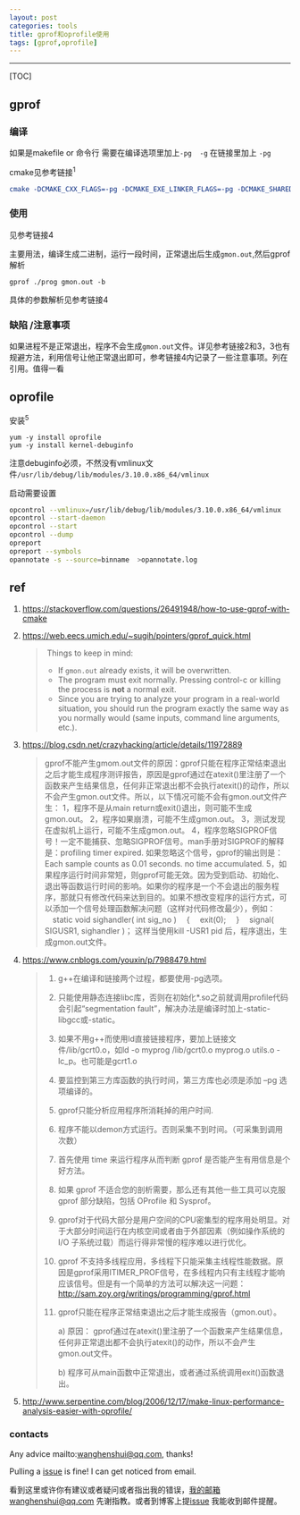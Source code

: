 ```yaml
---
layout: post
categories: tools
title: gprof和oprofile使用
tags: [gprof,oprofile]
---
```


  

---

[TOC]

## gprof

### 编译

如果是makefile or 命令行 需要在编译选项里加上`-pg  -g` 在链接里加上 `-pg`

cmake见参考链接<sup>1</sup>

```cmake
cmake -DCMAKE_CXX_FLAGS=-pg -DCMAKE_EXE_LINKER_FLAGS=-pg -DCMAKE_SHARED_LINKER_FLAGS=-pg <SOURCE_DIR>
```

### 使用

见参考链接4

主要用法，编译生成二进制，运行一段时间，正常退出后生成`gmon.out`,然后gprof解析

```shell
gprof ./prog gmon.out -b 
```



具体的参数解析见参考链接4

###  缺陷 /注意事项

如果进程不是正常退出，程序不会生成`gmon.out`文件。详见参考链接2和3，3也有规避方法，利用信号让他正常退出即可，参考链接4内记录了一些注意事项。列在引用。值得一看







## oprofile

安装<sup>5</sup>

```shell
yum -y install oprofile
yum -y install kernel-debuginfo
```

注意debuginfo必须，不然没有vmlinux文件`/usr/lib/debug/lib/modules/3.10.0.x86_64/vmlinux`

启动需要设置

```bash
opcontrol --vmlinux=/usr/lib/debug/lib/modules/3.10.0.x86_64/vmlinux
opcontrol --start-daemon
opcontrol --start
opcontrol --dump
opreport
opreport --symbols
opannotate -s --source=binname  >opannotate.log

```

## ref

1. https://stackoverflow.com/questions/26491948/how-to-use-gprof-with-cmake

2. https://web.eecs.umich.edu/~sugih/pointers/gprof_quick.html

   > ​      Things to keep in mind:            
   >
   > - If `gmon.out` already exists,            it will be overwritten.        
   > - The program must exit normally.  Pressing control-c            or killing the process is **not** a normal exit.        
   > - Since you are trying to analyze your program in a real-world            situation, you should run the program exactly the same            way as you normally would (same inputs, command line            arguments, etc.).      

3. https://blog.csdn.net/crazyhacking/article/details/11972889

   > gprof不能产生gmom.out文件的原因：gprof只能在程序正常结束退出之后才能生成程序测评报告，原因是gprof通过在atexit()里注册了一个函数来产生结果信息，任何非正常退出都不会执行atexit()的动作，所以不会产生gmon.out文件。所以，以下情况可能不会有gmon.out文件产生：
   >      1，程序不是从main return或exit()退出，则可能不生成gmon.out。
   >      2，程序如果崩溃，可能不生成gmon.out。
   >      3，测试发现在虚拟机上运行，可能不生成gmon.out。
   >      4，程序忽略SIGPROF信号！一定不能捕获、忽略SIGPROF信号。man手册对SIGPROF的解释是：profiling  timer expired. 如果忽略这个信号，gprof的输出则是：Each sample counts as 0.01 seconds.  no time accumulated.
   >      5，如果程序运行时间非常短，则gprof可能无效。因为受到启动、初始化、退出等函数运行时间的影响。如果你的程序是一个不会退出的服务程序，那就只有修改代码来达到目的。如果不想改变程序的运行方式，可以添加一个信号处理函数解决问题（这样对代码修改最少），例如： 
   >  　static void sighandler( int sig_no ) 
   >  　{ 
   >  　exit(0); 
   >  　} 
   >  　signal( SIGUSR1, sighandler )； 
   >  这样当使用kill -USR1 pid 后，程序退出，生成gmon.out文件。

4. https://www.cnblogs.com/youxin/p/7988479.html

   > 1. g++在编译和链接两个过程，都要使用-pg选项。
   >
   > 2. 只能使用静态连接libc库，否则在初始化*.so之前就调用profile代码会引起“segmentation fault”，解决办法是编译时加上-static-libgcc或-static。
   >
   > 3. 如果不用g++而使用ld直接链接程序，要加上链接文件/lib/gcrt0.o，如ld -o myprog /lib/gcrt0.o myprog.o utils.o -lc_p。也可能是gcrt1.o
   >
   > 4. 要监控到第三方库函数的执行时间，第三方库也必须是添加 –pg 选项编译的。
   >
   > 5. gprof只能分析应用程序所消耗掉的用户时间.
   >
   > 6. 程序不能以demon方式运行。否则采集不到时间。（可采集到调用次数）
   >
   > 7. 首先使用 time 来运行程序从而判断 gprof 是否能产生有用信息是个好方法。
   >
   > 8. 如果 gprof 不适合您的剖析需要，那么还有其他一些工具可以克服 gprof 部分缺陷，包括 OProfile 和 Sysprof。
   >
   > 9. gprof对于代码大部分是用户空间的CPU密集型的程序用处明显。对于大部分时间运行在内核空间或者由于外部因素（例如操作系统的 I/O 子系统过载）而运行得非常慢的程序难以进行优化。
   >
   > 10. gprof 不支持多线程应用，多线程下只能采集主线程性能数据。原因是gprof采用ITIMER_PROF信号，在多线程内只有主线程才能响应该信号。但是有一个简单的方法可以解决这一问题：http://sam.zoy.org/writings/programming/gprof.html
   >
   > 11. gprof只能在程序正常结束退出之后才能生成报告（gmon.out）。
   >
   >     a) 原因： gprof通过在atexit()里注册了一个函数来产生结果信息，任何非正常退出都不会执行atexit()的动作，所以不会产生gmon.out文件。
   >
   >     b) 程序可从main函数中正常退出，或者通过系统调用exit()函数退出。

5. http://www.serpentine.com/blog/2006/12/17/make-linux-performance-analysis-easier-with-oprofile/

### contacts

Any advice mailto:wanghenshui@qq.com, thanks! 

Pulling a [issue](https://github.com/wanghenshui/wanghenshui.github.io/issues/new) is fine! I can get noticed from email.

看到这里或许你有建议或者疑问或者指出我的错误，我的邮箱wanghenshui@qq.com 先谢指教。或者到博客上提[issue](https://github.com/wanghenshui/wanghenshui.github.io/issues/new) 我能收到邮件提醒。


